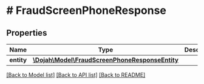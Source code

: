 # # FraudScreenPhoneResponse

## Properties

Name | Type | Description | Notes
------------ | ------------- | ------------- | -------------
**entity** | [**\Dojah\Model\FraudScreenPhoneResponseEntity**](FraudScreenPhoneResponseEntity.md) |  | [optional]

[[Back to Model list]](../../README.md#models) [[Back to API list]](../../README.md#endpoints) [[Back to README]](../../README.md)
